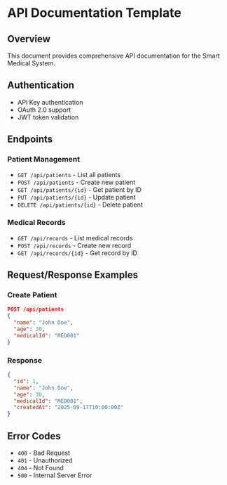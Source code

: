 # API Documentation Template

## Overview
This document provides comprehensive API documentation for the Smart Medical System.

## Authentication
- API Key authentication
- OAuth 2.0 support
- JWT token validation

## Endpoints

### Patient Management
- `GET /api/patients` - List all patients
- `POST /api/patients` - Create new patient
- `GET /api/patients/{id}` - Get patient by ID
- `PUT /api/patients/{id}` - Update patient
- `DELETE /api/patients/{id}` - Delete patient

### Medical Records
- `GET /api/records` - List medical records
- `POST /api/records` - Create new record
- `GET /api/records/{id}` - Get record by ID

## Request/Response Examples

### Create Patient
```json
POST /api/patients
{
  "name": "John Doe",
  "age": 30,
  "medicalId": "MED001"
}
```

### Response
```json
{
  "id": 1,
  "name": "John Doe",
  "age": 30,
  "medicalId": "MED001",
  "createdAt": "2025-09-17T10:00:00Z"
}
```

## Error Codes
- `400` - Bad Request
- `401` - Unauthorized
- `404` - Not Found
- `500` - Internal Server Error